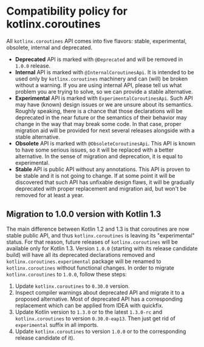# Compatibility policy for kotlinx.coroutines 

All `kotlinx.coroutines` API comes into five flavors: stable, experimental, obsolete, internal and deprecated.
 * **Deprecated** API is marked with `@Deprecated` and will be removed in `1.0.0` release.  
 * **Internal**  API is marked with `@InternalCoroutinesApi`. It is intended to be used only by `kotlinx.coroutines` machinery and can (will) be broken without a warning. If you are using internal API, please tell us what problem you are trying to solve, so we can provide a stable alternative.
 * **Experimental** API is marked with `ExperimentalCoroutinesApi`. Such API may have (known) design issues or we are unsure about its semantics. 
 Roughly speaking, there is a chance that those declarations will be deprecated in the near future or the semantics of their behavior may change in the way that may break some code. In that case, proper migration aid
 will be provided for next several releases alongside with a stable alternative.
 * **Obsolete** API is marked with `@ObsoleteCoroutinesApi`. This API is known to have some serious issues, so it will be replaced with a better alternative.
   In the sense of migration and deprecation, it is equal to experimental.
 * **Stable** API is public API without any annotations. This API is proven to be stable and it is not going to change. If at some point it will be discovered that such API has unfixable design flaws, 
 it will be gradually deprecated with proper replacement and migration aid, but won't be removed for at least a year.

## Migration to 1.0.0 version with Kotlin 1.3

The main difference between Kotlin 1.2 and 1.3 is that coroutines are now 
stable public API, and thus `kotlinx.coroutines` is leaving its "experimental" status. For that reason, future releases of `kotlinx.coroutines` will be available only for Kotlin 1.3.
Version `1.0.0` (starting with its release candidate build) will have all its deprecated declarations removed and `kotlinx.coroutines.experimental` package will be renamed to `kotlinx.coroutines` without functional changes.
In order to migrate `kotlinx.coroutines` to `1.0.0`, follow these steps:

1. Update `kotlinx.coroutines` to `0.30.0` version.
2. Inspect compiler warnings about deprecated API and migrate it to a proposed alternative. Most of deprecated API has a corresponding   replacement which can be applied from IDEA with quickfix.
3. Update Kotlin version to `1.3.0` or to the latest `1.3.0-rc` and `kotlinx.coroutines` to version `0.30.0-eap13`. Then just get rid of `experimental` suffix in all imports.
4. Update `kotlinx.coroutines` to version `1.0.0` or to the corresponding release candidate of it).
 